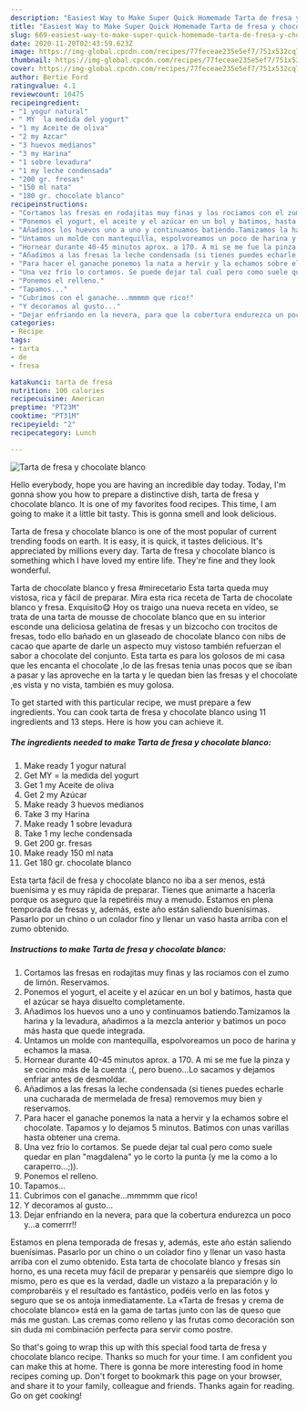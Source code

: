 ```yaml
---
description: "Easiest Way to Make Super Quick Homemade Tarta de fresa y chocolate blanco"
title: "Easiest Way to Make Super Quick Homemade Tarta de fresa y chocolate blanco"
slug: 669-easiest-way-to-make-super-quick-homemade-tarta-de-fresa-y-chocolate-blanco
date: 2020-11-20T02:43:59.623Z
image: https://img-global.cpcdn.com/recipes/77feceae235e5ef7/751x532cq70/tarta-de-fresa-y-chocolate-blanco-foto-principal.jpg
thumbnail: https://img-global.cpcdn.com/recipes/77feceae235e5ef7/751x532cq70/tarta-de-fresa-y-chocolate-blanco-foto-principal.jpg
cover: https://img-global.cpcdn.com/recipes/77feceae235e5ef7/751x532cq70/tarta-de-fresa-y-chocolate-blanco-foto-principal.jpg
author: Bertie Ford
ratingvalue: 4.1
reviewcount: 10475
recipeingredient:
- "1 yogur natural"
- " MY  la medida del yogurt"
- "1 my Aceite de oliva"
- "2 my Azcar"
- "3 huevos medianos"
- "3 my Harina"
- "1 sobre levadura"
- "1 my leche condensada"
- "200 gr. fresas"
- "150 ml nata"
- "180 gr. chocolate blanco"
recipeinstructions:
- "Cortamos las fresas en rodajitas muy finas y las rociamos con el zumo de limón. Reservamos."
- "Ponemos el yogurt, el aceite y el azúcar en un bol y batimos, hasta que el azúcar se haya disuelto completamente."
- "Añadimos los huevos uno a uno y continuamos batiendo.Tamizamos la harina y la levadura, añadimos a la mezcla anterior y batimos un poco más hasta que quede integrada."
- "Untamos un molde con mantequilla, espolvoreamos un poco de harina y echamos la masa."
- "Hornear durante 40-45 minutos aprox. a 170. A mi se me fue la pinza y se cocino más de la cuenta :(, pero bueno...Lo sacamos y dejamos enfriar antes de desmoldar."
- "Añadimos a las fresas la leche condensada (si tienes puedes echarle una cucharada de mermelada de fresa) removemos muy bien y reservamos."
- "Para hacer el ganache ponemos la nata a hervir y la echamos sobre el chocolate. Tapamos y lo dejamos 5 minutos. Batimos con unas varillas hasta obtener una crema."
- "Una vez frío lo cortamos. Se puede dejar tal cual pero como suele quedar en plan &#34;magdalena&#34; yo le corto la punta (y me la como a lo caraperro...;))."
- "Ponemos el relleno."
- "Tapamos..."
- "Cubrimos con el ganache...mmmmm que rico!"
- "Y decoramos al gusto..."
- "Dejar enfriando en la nevera, para que la cobertura endurezca un poco y...a comerrr!!"
categories:
- Recipe
tags:
- tarta
- de
- fresa

katakunci: tarta de fresa 
nutrition: 100 calories
recipecuisine: American
preptime: "PT23M"
cooktime: "PT31M"
recipeyield: "2"
recipecategory: Lunch

---
```



![Tarta de fresa y chocolate blanco](https://img-global.cpcdn.com/recipes/77feceae235e5ef7/751x532cq70/tarta-de-fresa-y-chocolate-blanco-foto-principal.jpg)

Hello everybody, hope you are having an incredible day today. Today, I'm gonna show you how to prepare a distinctive dish, tarta de fresa y chocolate blanco. It is one of my favorites food recipes. This time, I am going to make it a little bit tasty. This is gonna smell and look delicious.

Tarta de fresa y chocolate blanco is one of the most popular of current trending foods on earth. It is easy, it is quick, it tastes delicious. It's appreciated by millions every day. Tarta de fresa y chocolate blanco is something which I have loved my entire life. They're fine and they look wonderful.

Tarta de chocolate blanco y fresa #mirecetario Esta tarta queda muy vistosa, rica y fácil de preparar. Mira esta rica receta de Tarta de chocolate blanco y fresa. Exquisito😋 Hoy os traigo una nueva receta en vídeo, se trata de una tarta de mousse de chocolate blanco que en su interior esconde una deliciosa gelatina de fresas y un bizcocho con trocitos de fresas, todo ello bañado en un glaseado de chocolate blanco con nibs de cacao que aparte de darle un aspecto muy vistoso también refuerzan el sabor a chocolate del conjunto. Esta tarta es para los golosos de mi casa que les encanta el chocolate ,lo de las fresas tenia unas pocos que se iban a pasar y las aproveche en la tarta y le quedan bien las fresas y el chocolate ,es vista y no vista, también es muy golosa.


To get started with this particular recipe, we must prepare a few ingredients. You can cook tarta de fresa y chocolate blanco using 11 ingredients and 13 steps. Here is how you can achieve it.

<!--inarticleads1-->

##### The ingredients needed to make Tarta de fresa y chocolate blanco:

1. Make ready 1 yogur natural
1. Get  MY = la medida del yogurt
1. Get 1 my Aceite de oliva
1. Get 2 my Azúcar
1. Make ready 3 huevos medianos
1. Take 3 my Harina
1. Make ready 1 sobre levadura
1. Take 1 my leche condensada
1. Get 200 gr. fresas
1. Make ready 150 ml nata
1. Get 180 gr. chocolate blanco


Esta tarta fácil de fresa y chocolate blanco no iba a ser menos, está buenísima y es muy rápida de preparar. Tienes que animarte a hacerla porque os aseguro que la repetiréis muy a menudo. Estamos en plena temporada de fresas y, además, este año están saliendo buenísimas. Pasarlo por un chino o un colador fino y llenar un vaso hasta arriba con el zumo obtenido. 

<!--inarticleads2-->

##### Instructions to make Tarta de fresa y chocolate blanco:

1. Cortamos las fresas en rodajitas muy finas y las rociamos con el zumo de limón. Reservamos.
1. Ponemos el yogurt, el aceite y el azúcar en un bol y batimos, hasta que el azúcar se haya disuelto completamente.
1. Añadimos los huevos uno a uno y continuamos batiendo.Tamizamos la harina y la levadura, añadimos a la mezcla anterior y batimos un poco más hasta que quede integrada.
1. Untamos un molde con mantequilla, espolvoreamos un poco de harina y echamos la masa.
1. Hornear durante 40-45 minutos aprox. a 170. A mi se me fue la pinza y se cocino más de la cuenta :(, pero bueno...Lo sacamos y dejamos enfriar antes de desmoldar.
1. Añadimos a las fresas la leche condensada (si tienes puedes echarle una cucharada de mermelada de fresa) removemos muy bien y reservamos.
1. Para hacer el ganache ponemos la nata a hervir y la echamos sobre el chocolate. Tapamos y lo dejamos 5 minutos. Batimos con unas varillas hasta obtener una crema.
1. Una vez frío lo cortamos. Se puede dejar tal cual pero como suele quedar en plan &#34;magdalena&#34; yo le corto la punta (y me la como a lo caraperro...;)).
1. Ponemos el relleno.
1. Tapamos...
1. Cubrimos con el ganache...mmmmm que rico!
1. Y decoramos al gusto...
1. Dejar enfriando en la nevera, para que la cobertura endurezca un poco y...a comerrr!!


Estamos en plena temporada de fresas y, además, este año están saliendo buenísimas. Pasarlo por un chino o un colador fino y llenar un vaso hasta arriba con el zumo obtenido. Esta tarta de chocolate blanco y fresas sin horno, es una receta muy fácil de preparar y pensaréis que siempre digo lo mismo, pero es que es la verdad, dadle un vistazo a la preparación y lo comprobaréis y el resultado es fantástico, podéis verlo en las fotos y seguro que se os antoja inmediatamente. La «Tarta de fresas y crema de chocolate blanco» está en la gama de tartas junto con las de queso que más me gustan. Las cremas como relleno y las frutas como decoración son sin duda mi combinación perfecta para servir como postre. 

So that's going to wrap this up with this special food tarta de fresa y chocolate blanco recipe. Thanks so much for your time. I am confident you can make this at home. There is gonna be more interesting food in home recipes coming up. Don't forget to bookmark this page on your browser, and share it to your family, colleague and friends. Thanks again for reading. Go on get cooking!
